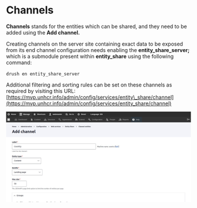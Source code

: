 # Channels

**Channels** stands for the entities which can be shared, and they need to be added using the **Add channel.**

Creating channels on the server site containing exact data to be exposed from its end channel configuration needs enabling the **entity\_share\_server;** which is a submodule present within **entity\_share** using the following command:

```
drush en entity_share_server
```

Additional filtering and sorting rules can be set on these channels as required by visiting this URL: [https://mvp.unhcr.info/admin/config/services/entity\_share/channel](https://mvp.unhcr.info/admin/config/services/entity_share/channel)

![Add Channel](<../../../drupal-platform-docs/.gitbook/assets/Add channel _ un (1) (1).jpg>)
